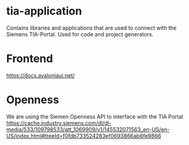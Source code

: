 # tia-application
Contains libraries and applications that are used to connect with the Siemens TIA-Portal. Used for code and project generators.

# Frontend
https://docs.avaloniaui.net/

# Openness
We are using the Siemen Openness API to interface with the TIA Portal
https://cache.industry.siemens.com/dl/dl-media/533/109798533/att_1069909/v1/145532071563_en-US/en-US/index.html#treeId=f0fdb733524283ef0693866ab6fe9866
